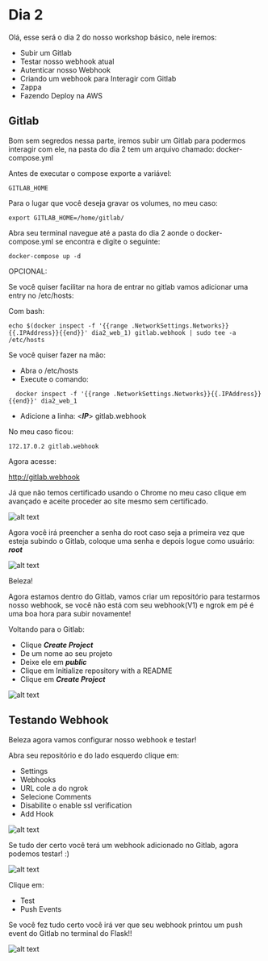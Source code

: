 # Dia 2

Olá, esse será o dia 2 do nosso workshop básico, nele iremos:


* Subir um Gitlab
* Testar nosso webhook atual
* Autenticar nosso Webhook
* Criando um webhook para Interagir com Gitlab
* Zappa
* Fazendo Deploy na AWS


## Gitlab

Bom sem segredos nessa parte, iremos subir um Gitlab para podermos interagir com ele, na pasta do dia 2 tem um arquivo chamado: docker-compose.yml 

Antes de executar o compose exporte a variável:

```
GITLAB_HOME
```

Para o lugar que você deseja gravar os volumes, no meu caso:

```
export GITLAB_HOME=/home/gitlab/
```

Abra seu terminal navegue até a pasta do dia 2 aonde o docker-compose.yml se encontra e digite o seguinte:

```
docker-compose up -d
```

OPCIONAL:

Se você quiser facilitar na hora de entrar no gitlab vamos adicionar uma entry no /etc/hosts:

Com bash:
```
echo $(docker inspect -f '{{range .NetworkSettings.Networks}}{{.IPAddress}}{{end}}' dia2_web_1) gitlab.webhook | sudo tee -a /etc/hosts 
```
Se você quiser fazer na mão:

* Abra o /etc/hosts
* Execute o comando: 
```
  docker inspect -f '{{range .NetworkSettings.Networks}}{{.IPAddress}}{{end}}' dia2_web_1
```
* Adicione a linha: <**_IP_**> gitlab.webhook

No meu caso ficou:

```
172.17.0.2 gitlab.webhook
```


Agora acesse:

http://gitlab.webhook


Já que não temos certificado usando o Chrome no meu caso clique em avançado e aceite proceder ao site mesmo sem certificado.

![alt text](https://github.com/rodrigosiviero/webhook-basic-woorkshop/blob/master/images/cert1.png?raw=true "Webhook")

Agora você irá preencher a senha do root caso seja a primeira vez que esteja subindo o Gitlab, coloque uma senha e depois logue como usuário: **_root_**

![alt text](https://github.com/rodrigosiviero/webhook-basic-woorkshop/blob/master/images/signin.png?raw=true "Webhook")

Beleza!

Agora estamos dentro do Gitlab, vamos criar um repositório para testarmos nosso webhook, se você não está com seu webhook(V1) e ngrok em pé é uma boa hora para subir novamente!


Voltando para o Gitlab:

* Clique _**Create Project**_
* De um nome ao seu projeto
* Deixe ele em **_public_**
* Clique em Initialize repository with a README
* Clique em _**Create Project**_

![alt text](https://github.com/rodrigosiviero/webhook-basic-woorkshop/blob/master/images/createproject.png?raw=true "Webhook")


## Testando Webhook

Beleza agora vamos configurar nosso webhook e testar!

Abra seu repositório e do lado esquerdo clique em:

* Settings
* Webhooks
* URL cole a do ngrok
* Selecione Comments
* Disabilite o enable ssl verification
* Add Hook

![alt text](https://github.com/rodrigosiviero/webhook-basic-woorkshop/blob/master/images/addwebhook.png?raw=true "Webhook")

Se tudo der certo você terá um webhook adicionado no Gitlab, agora podemos testar! :)

![alt text](https://github.com/rodrigosiviero/webhook-basic-woorkshop/blob/master/images/testwebhook.png?raw=true "Webhook")


Clique em:

* Test
* Push Events


Se você fez tudo certo você irá ver que seu webhook printou um push event do Gitlab no terminal do Flask!!


![alt text](https://github.com/rodrigosiviero/webhook-basic-woorkshop/blob/master/images/pushtest.png?raw=true "Webhook")



 


